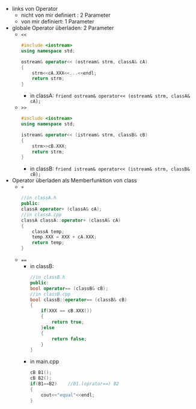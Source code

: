 - links von Operator
	- nicht von mir definiert : 2 Parameter
	- von mir definiert: 1 Parameter 
- globale Operator überladen: 2 Parameter
	- `<<` 
		```c++
		#include <iostream>
		using namespace std;
		
		ostream& operator<< (ostream& strm, classA& cA)
		{
			strm<<cA.XXX<<...<<endl;
			return strm;
		}
		```
		- in classA: `friend ostream& operator<< (ostream& strm, classA& cA);` 
	- `>>` 
		```c++
		#include <iostream>
		using namespace std;
		
		istream& operator<< (istream& strm, classB& cB)
		{
			strm>>cB.XXX;
			return strm;
		}
		```
		- in classB: `friend istream& operator<< (istream& strm, classB& cB);` 
- Operator überladen als Memberfunktion von class
	- `+` 
		```c++
		//in classA.h
		public:
		classA operator+ (classA& cA);
		//in classA.cpp
		classA classA::operator+ (classA& cA)
		{
			classA temp;
			temp.XXX = XXX + cA.XXX;
			return temp;
		}
		```
	- `==` 
		- in classB: 
			```c++
			//in classB.h
			public:
			bool operator== (classB& cB);
			//in classB.cpp
			bool classB::operator== (classB& cB)
			{
				if(XXX == cB.XXX())
				{
					return true;
				}else
				{
					return false;
				}
			}
			```
		- in main.cpp
			```c++
			cB B1();
			cB B2();
			if(B1==B2)    //B1.(oprator==) B2
			{
				cout<<"equal"<<endl;
			}
			```